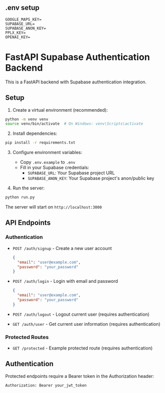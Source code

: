 ## .env setup
```
GOOGLE_MAPS_KEY=
SUPABASE_URL=
SUPABASE_ANON_KEY=
PPLX_KEY=
OPENAI_KEY=
```

# FastAPI Supabase Authentication Backend

This is a FastAPI backend with Supabase authentication integration.

## Setup

1. Create a virtual environment (recommended):
```bash
python -m venv venv
source venv/bin/activate  # On Windows: venv\Scripts\activate
```

2. Install dependencies:
```bash
pip install -r requirements.txt
```

3. Configure environment variables:
   - Copy `.env.example` to `.env`
   - Fill in your Supabase credentials:
     - `SUPABASE_URL`: Your Supabase project URL
     - `SUPABASE_ANON_KEY`: Your Supabase project's anon/public key

4. Run the server:
```bash
python run.py
```

The server will start on `http://localhost:3000`

## API Endpoints

### Authentication
- `POST /auth/signup` - Create a new user account
  ```json
  {
    "email": "user@example.com",
    "password": "your_password"
  }
  ```

- `POST /auth/login` - Login with email and password
  ```json
  {
    "email": "user@example.com",
    "password": "your_password"
  }
  ```

- `POST /auth/logout` - Logout current user (requires authentication)

- `GET /auth/user` - Get current user information (requires authentication)

### Protected Routes
- `GET /protected` - Example protected route (requires authentication)

## Authentication
Protected endpoints require a Bearer token in the Authorization header:
```
Authorization: Bearer your_jwt_token
``` 
